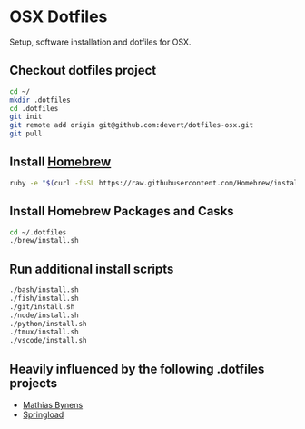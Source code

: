 # OSX Dotfiles

Setup, software installation and dotfiles for OSX.

## Checkout dotfiles project

```sh
cd ~/
mkdir .dotfiles
cd .dotfiles
git init
git remote add origin git@github.com:devert/dotfiles-osx.git
git pull
```

## Install [Homebrew](http://brew.sh/)

```sh
ruby -e "$(curl -fsSL https://raw.githubusercontent.com/Homebrew/install/master/install)"
```

## Install Homebrew Packages and Casks

```sh
cd ~/.dotfiles
./brew/install.sh
```

## Run additional install scripts

```sh
./bash/install.sh
./fish/install.sh
./git/install.sh
./node/install.sh
./python/install.sh
./tmux/install.sh
./vscode/install.sh
```

## Heavily influenced by the following .dotfiles projects

* [Mathias Bynens](https://github.com/mathiasbynens/dotfiles)
* [Springload](https://github.com/springload/dotfiles)
